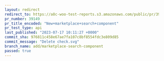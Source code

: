 ```yaml
---
layout: redirect
redirect_to: https://a8c-woo-test-reports.s3.amazonaws.com/public/pr/39149/api/index.html
pr_number: 39149
pr_title_encoded: "New+marketplace+search+component"
pr_test_type: api
last_published: "2023-07-17 10:11:27 +0000"
commit_sha: 976811c458e67ae7fa107c8bf8554fdc3e809d85
commit_message: "Delete check.svg"
branch_name: add/marketplace-search-component
passed: true
---
```

